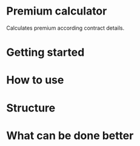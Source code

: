 # Premium calculator
Calculates premium according contract details.

# Getting started

# How to use

# Structure

# What can be done better
